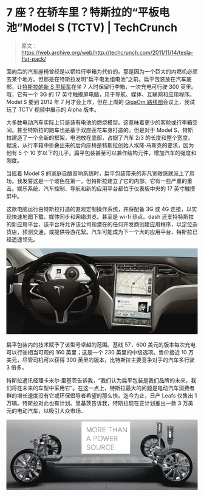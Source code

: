 # 7 座？在轿车里？特斯拉的“平板电池”Model S (TCTV) | TechCrunch

> 原文：<https://web.archive.org/web/http://techcrunch.com/2011/11/14/tesla-flat-pack/>

面向后的汽车座椅曾经是以牺牲行李箱为代价的。那是因为一个巨大的内燃机必须去某个地方。但那是在特斯拉发明“扁平电池组电池”之前。扁平包装放在汽车底部，让[特斯拉的新 S 型轿车](https://web.archive.org/web/20230302233522/http://www.teslamotors.com/models)在坐 7 人时保留行李箱，一次充电可行驶 300 英里。哦，它有一个 3G 的 17 英寸触摸屏电脑，用于导航、媒体、互联网和应用程序。Model S 要到 2012 年 7 月才会上市，但在上周的 [GigaOm 路线图](https://web.archive.org/web/20230302233522/http://event.gigaom.com/gigaomroadmap/)会议上，我试玩了 TCTV 视频中展示的 Alpha 版本。

大多数电动汽车实际上只是装有电池的燃烧模型。这意味着更少的客舱或行李箱空间。甚至特斯拉的跑车也是基于双座莲花车身打造的。但是对于 Model S，特斯拉建造了一个全新的框架，电池放在底部，占据了汽车 2/3 的长度和整个宽度。据说，从行李箱中折叠出来的后向座椅是特斯拉创始人埃隆·马斯克的要求，因为他有 5 个 10 岁以下的儿子。扁平包装甚至可以兼作结构元件，增加汽车的强度和刚度。

当摇着 Model S 的家庭自酿音响系统时，扁平包装带来的非凡宽敞感就派上了用场。我发誓这是一个玻色在第一，但特斯拉建立了它的内部，它有一些严重的重击。娱乐系统、汽车控制、导航和新的应用平台都位于仪表板中央的 17 英寸触摸屏中。

这款电脑运行由特斯拉打造的直观定制操作系统，并将配备 3G 或 4G 连接，以实现快速地图下载、媒体同步和网络浏览。甚至是 wi-fi 热点。dash 还支持特斯拉的新应用平台，该平台将允许该公司和潜在的任何开发商创建应用程序，以定位杂货店，预测交通，或提供导游花絮。汽车可能成为下一个大的应用平台，特斯拉已经遥遥领先。

[![](img/dd462d7dc85497c10460a31c28cf180d.png "Tesla Touchscreen")](https://web.archive.org/web/20230302233522/https://techcrunch.com/wp-content/uploads/2011/11/tesla-touchscreen.png)

扁平包装内的技术赋予了该型号卓越的范围。基线 57，600 美元的版本每次充电可以行驶相当可观的 160 英里；这是一个 230 英里的中级选项。售价接近 10 万美元，尽管司机可以获得 300 英里的版本，比特斯拉主要竞争对手的汽车多行驶 3 倍多。

特斯拉通讯经理卡米尔·里基茨告诉我，“我们认为扁平包装是我们品牌的未来，我们将在未来的车型中采用它”。在这一点上，特斯拉最大的问题是电动汽车消费者群的增长速度没有它或环保倡导者希望的那么快。迄今为止，日产 Leafs 仅售出 1 万辆。特斯拉对此也有计划。里基茨告诉我，特斯拉现在正计划推出一款 3 万美元的电动汽车，以吸引大众市场..

[![](img/dfc6aaaa7869ee012898657262bd4e15.png "Tesla Flat Pack")](https://web.archive.org/web/20230302233522/https://techcrunch.com/wp-content/uploads/2011/11/tesla-flat-pack.png)